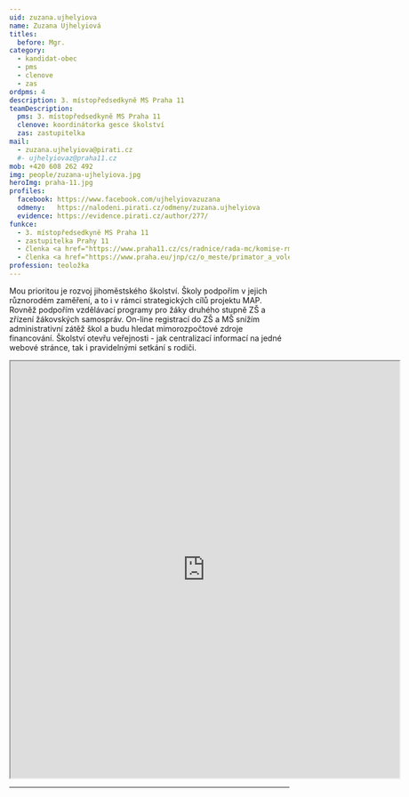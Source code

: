 ```yaml
---
uid: zuzana.ujhelyiova
name: Zuzana Ujhelyiová
titles:		
  before: Mgr. 	
category:
  - kandidat-obec
  - pms
  - clenove
  - zas
ordpms: 4
description: 3. místopředsedkyně MS Praha 11
teamDescription:
  pms: 3. místopředsedkyně MS Praha 11
  clenove: koordinátorka gesce školství
  zas: zastupitelka
mail:
  - zuzana.ujhelyiova@pirati.cz
  #- ujhelyiovaz@praha11.cz
mob: +420 608 262 492
img: people/zuzana-ujhelyiova.jpg
heroImg: praha-11.jpg
profiles:
  facebook: https://www.facebook.com/ujhelyiovazuzana
  odmeny:   https://nalodeni.pirati.cz/odmeny/zuzana.ujhelyiova
  evidence: https://evidence.pirati.cz/author/277/
funkce:
  - 3. místopředsedkyně MS Praha 11
  - zastupitelka Prahy 11
  - členka <a href="https://www.praha11.cz/cs/radnice/rada-mc/komise-rmc/komise-pro-vychovu-vzdelavani-a-narodnostni-mensiny.html">Komise pro výchovu, vzdělávání a národnostní menšiny</a>
  - členka <a href="https://www.praha.eu/jnp/cz/o_meste/primator_a_volene_organy/rada/komise_rady/index.html?commissionId=35384">Komise pro školskou infrastrukturu HMP</a>
profession: teoložka
---
```



Mou prioritou je rozvoj jihoměstského školství. Školy podpořím v jejich různorodém zaměření, a to i v rámci strategických cílů projektu MAP. Rovněž podpořím vzdělávací programy pro žáky druhého stupně ZŠ a zřízení žákovských samospráv. On-line registrací do ZŠ a MŠ snížím administrativní zátěž škol a budu hledat mimorozpočtové zdroje financování. Školství otevřu veřejnosti - jak centralizací informací na jedné webové stránce, tak i pravidelnými setkání s rodiči.

<iframe width="700" height="750" src="https://calendar.google.com/calendar/u/0/embed?src=80pl8p1mv39g3gljau4l4qfu9o@group.calendar.google.com&ctz=Europe/Prague"></iframe>

---
